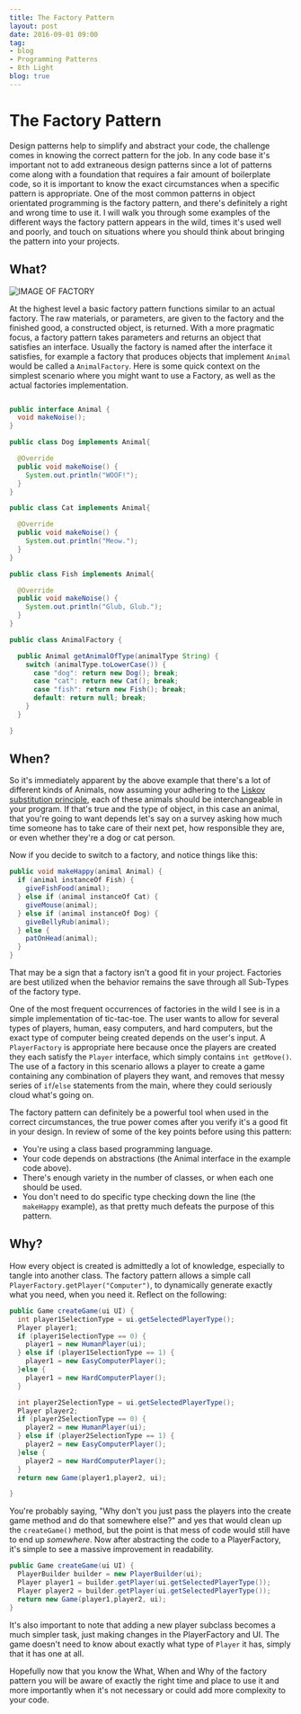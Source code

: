 ```yaml
---                          
title: The Factory Pattern
layout: post         
date: 2016-09-01 09:00                         
tag:                             
- blog                        
- Programming Patterns
- 8th Light
blog: true                            
---
```


# The Factory Pattern

Design patterns help to simplify and abstract your code, the challenge comes in knowing the correct pattern for the job.
In any code base it's important not to add extraneous design patterns since a lot of patterns come along with a foundation that requires a fair amount of boilerplate code, so it is important to know the exact circumstances when a specific pattern is appropriate. One of the most common patterns in object orientated programming is the factory pattern, and there's definitely a right and wrong time to use it. I will walk you through some examples of the different ways the factory pattern appears in the wild, times it's used well and poorly, and touch on situations where you should think about bringing the pattern into your projects.

## What?

![IMAGE OF FACTORY](http://www.tomcmcgee.me/assets/images/factory.jpg)

At the highest level a basic factory pattern functions similar to an actual factory. The raw materials, or parameters, are given to the factory and the finished good, a constructed object, is returned. With a more pragmatic focus, a factory pattern takes parameters and returns an object that satisfies an interface. Usually the factory is named after the interface it satisfies, for example a factory that produces objects that implement `Animal` would be called a `AnimalFactory`. Here is some quick context on the simplest scenario where you might want to use a Factory, as well as the actual factories implementation.

~~~~ java

public interface Animal {
  void makeNoise();
}

public class Dog implements Animal{

  @Override
  public void makeNoise() {
    System.out.println("WOOF!");
  }
}

public class Cat implements Animal{

  @Override
  public void makeNoise() {
    System.out.println("Meow.");
  }
}

public class Fish implements Animal{

  @Override
  public void makeNoise() {
    System.out.println("Glub, Glub.");
  }
}

public class AnimalFactory {

  public Animal getAnimalOfType(animalType String) {
    switch (animalType.toLowerCase()) {
      case "dog": return new Dog(); break;
      case "cat": return new Cat(); break;
      case "fish": return new Fish(); break;
      default: return null; break;
    }
  }

}
~~~~

## When?

So it's immediately apparent by the above example that there's a lot of different kinds of Animals, now assuming your adhering to the [Liskov substitution principle](https://en.wikipedia.org/wiki/Liskov_substitution_principle), each of these animals should be interchangeable in your program. If that's true and the type of object, in this case an animal, that you're going to want depends let's say on a survey asking how much time someone has to take care of their next pet, how responsible they are, or even whether they're a dog or cat person.

Now if you decide to switch to a factory, and notice things like this:

~~~~ java
public void makeHappy(animal Animal) {
  if (animal instanceOf Fish) {
    giveFishFood(animal);
  } else if (animal instanceOf Cat) {
    giveMouse(animal);
  } else if (animal instanceOf Dog) {
    giveBellyRub(animal);
  } else {
    patOnHead(animal);
  }
}

~~~~

That may be a sign that a factory isn't a good fit in your project. Factories are best utilized when the behavior remains the save through all Sub-Types of the factory type.

One of the most frequent occurrences of factories in the wild I see is in a simple implementation of tic-tac-toe. The user wants to allow for several types of players, human, easy computers, and hard computers, but the exact type of computer being created depends on the user's input. A `PlayerFactory` is appropriate here because once the players are created they each satisfy the `Player` interface, which simply contains `int getMove()`. The use of a factory in this scenario allows a player to create a game containing any combination of players they want, and removes that messy series of `if`/`else` statements from the main, where they could seriously cloud what's going on.

The factory pattern can definitely be a powerful tool when used in the correct circumstances, the true power comes after you verify it's a good fit in your design. In review of some of the key points before using this pattern:

* You're using a class based programming language.
* Your code depends on abstractions (the Animal interface in the example code above).
* There's enough variety in the number of classes, or when each one should be used.
* You don't need to do specific type checking down the line (the `makeHappy` example), as that pretty much defeats the purpose of this pattern.

## Why?

How every object is created is admittedly a lot of knowledge, especially to tangle into another class. The factory pattern allows a simple call `PlayerFactory.getPlayer("Computer")`, to dynamically generate exactly what you need, when you need it. Reflect on the following:

~~~~ java
public Game createGame(ui UI) {
  int player1SelectionType = ui.getSelectedPlayerType();
  Player player1;
  if (player1SelectionType == 0) {
    player1 = new HumanPlayer(ui);
  } else if (player1SelectionType == 1) {
    player1 = new EasyComputerPlayer();
  }else {
    player1 = new HardComputerPlayer();
  }

  int player2SelectionType = ui.getSelectedPlayerType();
  Player player2;
  if (player2SelectionType == 0) {
    player2 = new HumanPlayer(ui);
  } else if (player2SelectionType == 1) {
    player2 = new EasyComputerPlayer();
  }else {
    player2 = new HardComputerPlayer();
  }
  return new Game(player1,player2, ui);

}

~~~~

You're probably saying, "Why don't you just pass the players into the create game method and do that somewhere else?" and yes that would clean up the `createGame()` method, but the point is that mess of code would still have to end up _somewhere_. Now after abstracting the code to a PlayerFactory, it's simple to see a massive improvement in readability.

~~~~ java
public Game createGame(ui UI) {
  PlayerBuilder builder = new PlayerBuilder(ui);
  Player player1 = builder.getPlayer(ui.getSelectedPlayerType());
  Player player2 = builder.getPlayer(ui.getSelectedPlayerType());
  return new Game(player1,player2, ui);
}
~~~~

It's also important to note that adding a new player subclass becomes a much simpler task, just making changes in the PlayerFactory and UI. The game doesn't need to know about exactly what type of `Player` it has, simply that it has one at all.

Hopefully now that you know the What, When and Why of the factory pattern you will be aware of exactly the right time and place to use it and more importantly when it's not necessary or could add more complexity to your code.
